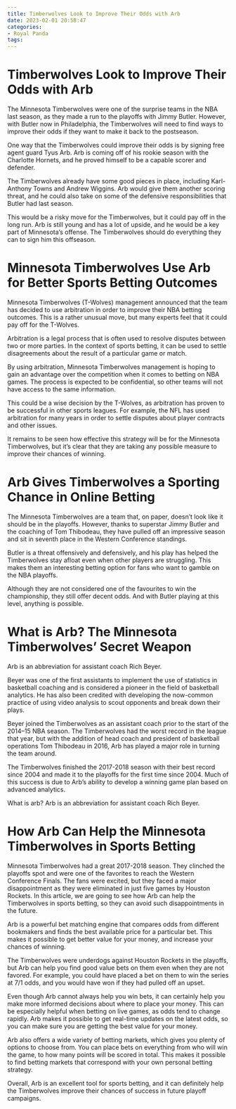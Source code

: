 ```yaml
---
title: Timberwolves Look to Improve Their Odds with Arb
date: 2023-02-01 20:58:47
categories:
- Royal Panda
tags:
---
```



#  Timberwolves Look to Improve Their Odds with Arb

The Minnesota Timberwolves were one of the surprise teams in the NBA last season, as they made a run to the playoffs with Jimmy Butler. However, with Butler now in Philadelphia, the Timberwolves will need to find ways to improve their odds if they want to make it back to the postseason.

One way that the Timberwolves could improve their odds is by signing free agent guard Tyus Arb. Arb is coming off of his rookie season with the Charlotte Hornets, and he proved himself to be a capable scorer and defender.

The Timberwolves already have some good pieces in place, including Karl-Anthony Towns and Andrew Wiggins. Arb would give them another scoring threat, and he could also take on some of the defensive responsibilities that Butler had last season.

This would be a risky move for the Timberwolves, but it could pay off in the long run. Arb is still young and has a lot of upside, and he would be a key part of Minnesota’s offense. The Timberwolves should do everything they can to sign him this offseason.

#  Minnesota Timberwolves Use Arb for Better Sports Betting Outcomes

Minnesota Timberwolves (T-Wolves) management announced that the team has decided to use arbitration in order to improve their NBA betting outcomes. This is a rather unusual move, but many experts feel that it could pay off for the T-Wolves.

Arbitration is a legal process that is often used to resolve disputes between two or more parties. In the context of sports betting, it can be used to settle disagreements about the result of a particular game or match.

By using arbitration, Minnesota Timberwolves management is hoping to gain an advantage over the competition when it comes to betting on NBA games. The process is expected to be confidential, so other teams will not have access to the same information.

This could be a wise decision by the T-Wolves, as arbitration has proven to be successful in other sports leagues. For example, the NFL has used arbitration for many years in order to settle disputes about player contracts and other issues.

It remains to be seen how effective this strategy will be for the Minnesota Timberwolves, but it’s clear that they are taking any possible measure to improve their chances of winning.

#  Arb Gives Timberwolves a Sporting Chance in Online Betting

The Minnesota Timberwolves are a team that, on paper, doesn’t look like it should be in the playoffs. However, thanks to superstar Jimmy Butler and the coaching of Tom Thibodeau, they have pulled off an impressive season and sit in seventh place in the Western Conference standings.

Butler is a threat offensively and defensively, and his play has helped the Timberwolves stay afloat even when other players are struggling. This makes them an interesting betting option for fans who want to gamble on the NBA playoffs.

Although they are not considered one of the favourites to win the championship, they still offer decent odds. And with Butler playing at this level, anything is possible.

#  What is Arb? The Minnesota Timberwolves’ Secret Weapon

Arb is an abbreviation for assistant coach Rich Beyer.

Beyer was one of the first assistants to implement the use of statistics in basketball coaching and is considered a pioneer in the field of basketball analytics. He has also been credited with developing the now-common practice of using video analysis to scout opponents and break down their plays.

Beyer joined the Timberwolves as an assistant coach prior to the start of the 2014–15 NBA season. The Timberwolves had the worst record in the league that year, but with the addition of head coach and president of basketball operations Tom Thibodeau in 2016, Arb has played a major role in turning the team around.

The Timberwolves finished the 2017-2018 season with their best record since 2004 and made it to the playoffs for the first time since 2004. Much of this success is due to Arb’s ability to develop a winning game plan based on advanced analytics.

What is arb?
Arb is an abbreviation for assistant coach Rich Beyer.

#  How Arb Can Help the Minnesota Timberwolves in Sports Betting

Minnesota Timberwolves had a great 2017-2018 season. They clinched the playoffs spot and were one of the favorites to reach the Western Conference Finals. The fans were excited, but they faced a major disappointment as they were eliminated in just five games by Houston Rockets. In this article, we are going to see how Arb can help the Timberwolves in sports betting, so they can avoid such disappointments in the future.

Arb is a powerful bet matching engine that compares odds from different bookmakers and finds the best available price for a particular bet. This makes it possible to get better value for your money, and increase your chances of winning.

The Timberwolves were underdogs against Houston Rockets in the playoffs, but Arb can help you find good value bets on them even when they are not favored. For example, you could have placed a bet on them to win the series at 7/1 odds, and you would have won if they had pulled off an upset.

Even though Arb cannot always help you win bets, it can certainly help you make more informed decisions about where to place your money. This can be especially helpful when betting on live games, as odds tend to change rapidly. Arb makes it possible to get real-time updates on the latest odds, so you can make sure you are getting the best value for your money.

Arb also offers a wide variety of betting markets, which gives you plenty of options to choose from. You can place bets on everything from who will win the game, to how many points will be scored in total. This makes it possible to find betting markets that correspond with your own personal betting strategy.

Overall, Arb is an excellent tool for sports betting, and it can definitely help the Timberwolves improve their chances of success in future playoff campaigns.